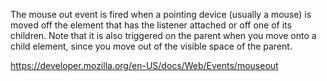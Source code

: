 The mouse out event is fired when a pointing device (usually a mouse) is moved off the element that has the listener attached or off one of its children. Note that it is also triggered on the parent when you move onto a child element, since you move out of the visible space of the parent. 

https://developer.mozilla.org/en-US/docs/Web/Events/mouseout